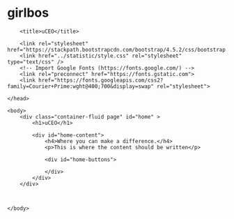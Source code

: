 # girlbos

<!DOCTYPE HTML>
<html lang="en">
    <head>
        <meta charset="utf-8">
        <meta name="viewport" content="width=device-width">
        
        <title>uCEO</title>

        <link rel="stylesheet" href="https://stackpath.bootstrapcdn.com/bootstrap/4.5.2/css/bootstrap.min.css">
        <link href="../statistic/style.css" rel="stylesheet" type="text/css" />
        <!-- Import Google Fonts (https://fonts.google.com/) -->
        <link rel="preconnect" href="https://fonts.gstatic.com">
        <link href="https://fonts.googleapis.com/css2?family=Courier+Prime:wght@400;700&display=swap" rel="stylesheet">
        
    </head>

    <body>
        <div class="container-fluid page" id="home" >
            <h1>uCEO</h1>

            <div id="home-content">
                <h4>Where you can make a difference.</h4>
                <p>This is where the content should be written</p>
                
                <div id="home-buttons">

                </div>
            </div>
        </div>

                

    </body>
